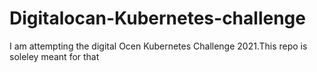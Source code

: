 # Digitalocan-Kubernetes-challenge
I am attempting the digital Ocen Kubernetes Challenge 2021.This repo is soleley meant for that
